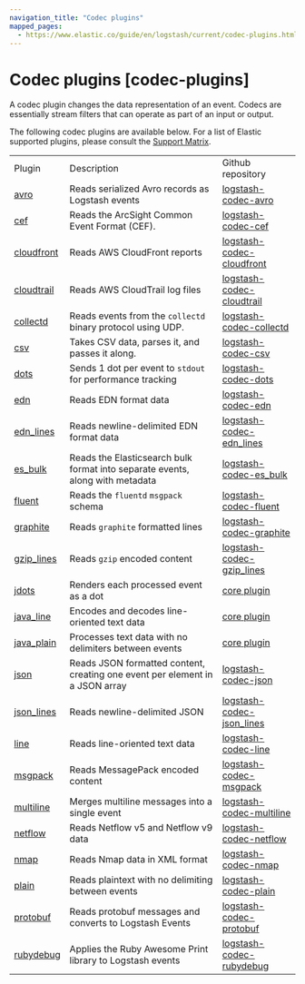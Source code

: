 ```yaml
---
navigation_title: "Codec plugins"
mapped_pages:
  - https://www.elastic.co/guide/en/logstash/current/codec-plugins.html
---
```


# Codec plugins [codec-plugins]

A codec plugin changes the data representation of an event. Codecs are essentially stream filters that can operate as part of an input or output.

The following codec plugins are available below. For a list of Elastic supported plugins, please consult the [Support Matrix](https://www.elastic.co/support/matrix#show_logstash_plugins).

| | | |
| :- | :- | :- |
| Plugin | Description | Github repository |
| [avro](plugins-codecs-avro.md) | Reads serialized Avro records as Logstash events | [logstash-codec-avro](https://github.com/logstash-plugins/logstash-codec-avro) |
| [cef](plugins-codecs-cef.md) | Reads the ArcSight Common Event Format (CEF). | [logstash-codec-cef](https://github.com/logstash-plugins/logstash-codec-cef) |
| [cloudfront](plugins-codecs-cloudfront.md) | Reads AWS CloudFront reports | [logstash-codec-cloudfront](https://github.com/logstash-plugins/logstash-codec-cloudfront) |
| [cloudtrail](plugins-codecs-cloudtrail.md) | Reads AWS CloudTrail log files | [logstash-codec-cloudtrail](https://github.com/logstash-plugins/logstash-codec-cloudtrail) |
| [collectd](plugins-codecs-collectd.md) | Reads events from the `collectd` binary protocol using UDP. | [logstash-codec-collectd](https://github.com/logstash-plugins/logstash-codec-collectd) |
| [csv](plugins-codecs-csv.md) | Takes CSV data, parses it, and passes it along. | [logstash-codec-csv](https://github.com/logstash-plugins/logstash-codec-csv) |
| [dots](plugins-codecs-dots.md) | Sends 1 dot per event to `stdout` for performance tracking | [logstash-codec-dots](https://github.com/logstash-plugins/logstash-codec-dots) |
| [edn](plugins-codecs-edn.md) | Reads EDN format data | [logstash-codec-edn](https://github.com/logstash-plugins/logstash-codec-edn) |
| [edn\_lines](plugins-codecs-edn_lines.md) | Reads newline-delimited EDN format data | [logstash-codec-edn\_lines](https://github.com/logstash-plugins/logstash-codec-edn_lines) |
| [es\_bulk](plugins-codecs-es_bulk.md) | Reads the Elasticsearch bulk format into separate events, along with metadata | [logstash-codec-es\_bulk](https://github.com/logstash-plugins/logstash-codec-es_bulk) |
| [fluent](plugins-codecs-fluent.md) | Reads the `fluentd` `msgpack` schema | [logstash-codec-fluent](https://github.com/logstash-plugins/logstash-codec-fluent) |
| [graphite](plugins-codecs-graphite.md) | Reads `graphite` formatted lines | [logstash-codec-graphite](https://github.com/logstash-plugins/logstash-codec-graphite) |
| [gzip\_lines](plugins-codecs-gzip_lines.md) | Reads `gzip` encoded content | [logstash-codec-gzip\_lines](https://github.com/logstash-plugins/logstash-codec-gzip_lines) |
| [jdots](plugins-codecs-jdots.md) | Renders each processed event as a dot | [core plugin](https://github.com/elastic/logstash/blob/8.18/logstash-core/src/main/java/org/logstash/plugins/codecs/Dots.java) |
| [java\_line](plugins-codecs-java_line.md) | Encodes and decodes line-oriented text data | [core plugin](https://github.com/elastic/logstash/blob/8.18/logstash-core/src/main/java/org/logstash/plugins/codecs/Line.java) |
| [java\_plain](plugins-codecs-java_plain.md) | Processes text data with no delimiters between events | [core plugin](https://github.com/elastic/logstash/blob/8.18/logstash-core/src/main/java/org/logstash/plugins/codecs/Plain.java) |
| [json](plugins-codecs-json.md) | Reads JSON formatted content, creating one event per element in a JSON array | [logstash-codec-json](https://github.com/logstash-plugins/logstash-codec-json) |
| [json\_lines](plugins-codecs-json_lines.md) | Reads newline-delimited JSON | [logstash-codec-json\_lines](https://github.com/logstash-plugins/logstash-codec-json_lines) |
| [line](plugins-codecs-line.md) | Reads line-oriented text data | [logstash-codec-line](https://github.com/logstash-plugins/logstash-codec-line) |
| [msgpack](plugins-codecs-msgpack.md) | Reads MessagePack encoded content | [logstash-codec-msgpack](https://github.com/logstash-plugins/logstash-codec-msgpack) |
| [multiline](plugins-codecs-multiline.md) | Merges multiline messages into a single event | [logstash-codec-multiline](https://github.com/logstash-plugins/logstash-codec-multiline) |
| [netflow](plugins-codecs-netflow.md) | Reads Netflow v5 and Netflow v9 data | [logstash-codec-netflow](https://github.com/logstash-plugins/logstash-codec-netflow) |
| [nmap](plugins-codecs-nmap.md) | Reads Nmap data in XML format | [logstash-codec-nmap](https://github.com/logstash-plugins/logstash-codec-nmap) |
| [plain](plugins-codecs-plain.md) | Reads plaintext with no delimiting between events | [logstash-codec-plain](https://github.com/logstash-plugins/logstash-codec-plain) |
| [protobuf](plugins-codecs-protobuf.md) | Reads protobuf messages and converts to Logstash Events | [logstash-codec-protobuf](https://github.com/logstash-plugins/logstash-codec-protobuf) |
| [rubydebug](plugins-codecs-rubydebug.md) | Applies the Ruby Awesome Print library to Logstash events | [logstash-codec-rubydebug](https://github.com/logstash-plugins/logstash-codec-rubydebug) |
